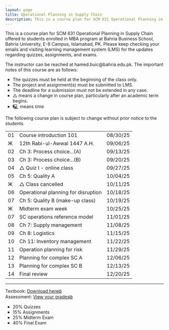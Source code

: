 ```yaml
---
layout: page
title: Operational Planning in Supply Chain
description: This is a course plan for SCM 631 Operational Planning in Supply Chain.
---
```

This is a course plan for SCM 631 Operational Planning in Supply Chain offered to students enrolled in MBA program at Bahria Business School, Bahria University, E-8 Campus, Islamabad, PK. Please keep checking your emails and visiting learning management system (LMS) for the updates regarding quizzes, assignments, and exams.
<p>The instructor can be reached at hamed.buic@bahria.edu.pk. The important notes of this course are as follows:</p>

<ul style="list-style-type:square;">
  <li>The quizzes must be held at the beginning of the class only.</li>
  <li>The project and assignment(s) must be submitted to LMS.</li>
  <li>The deadline for a submission must not be extended in any case.</li>
  <li>△ means a change in course plan, particularly after an academic term begins.</li>
  <li>🖳 means time </li>
 </ul>

The following course plan is subject to change without prior notice to the students.

<table>
  <tr>
    <td>01</td>
    <td>Course introduction 101</td>
    <td>08/30/25</td>
  </tr>
  <tr>
    <td>Ж</td>
    <td>12th Rabi-ul-Awwal 1447 A.H.</td>
    <td>09/06/25</td>
  </tr>
  <tr>
    <td>02</td>
    <td>Ch 3: Process choice...(A)</td>
    <td>09/13/25</td>
  </tr>
  <tr>
    <td>03</td>
    <td>Ch 3: Process choice...(B)</td>
    <td>09/20/25</td>
  </tr>
  <tr>
    <td>04</td>
    <td>△ Quiz I - online class</td>
    <td>09/27/25</td>
  </tr>
  <tr>
    <td>05</td>
    <td>Ch 5: Quality A</td>
    <td>10/04/25</td>
  </tr>
  <tr>
    <td>Ж</td>
    <td>△ Class cancelled</td>
    <td>10/11/25</td>
  </tr>
  <tr>
    <td>06</td>
    <td>Operational planning for disruption</td>
    <td>10/18/25</td>
  </tr>
   <td>07</td>
    <td>Ch 5: Quality B (make-up class)</td>
    <td>10/19/25</td>
  <tr>
  <td>Ж</td>
  <td>Midterm exam week</td>
  <td>10/25/25</td>
  </tr>
  <tr>
    <td>07</td>
    <td>SC operations reference model</td>
    <td>11/01/25</td>
  </tr>
  <tr>
    <td>08</td>
    <td>Ch 7: Supply management</td>
    <td>11/08/25</td>
  </tr>
  <tr>
    <td>09</td>
    <td>Ch 8: Logistics</td>
    <td>11/15/25</td>
  </tr>
  <tr>
    <td>10</td>
    <td>Ch 11: Inventory management</td>
    <td>11/22/25</td>
  </tr>
  <tr>
    <td>11</td>
    <td>Operation planning for risk</td>
    <td>11/29/25</td>
  </tr>
  <tr>
    <td>12</td>
    <td>Planning for complex SC A</td>
    <td>12/06/25</td>
  </tr>
  <tr>
    <td>13</td>
    <td>Planning for complex SC B</td>
    <td>12/13/25</td>
  </tr>
  <tr>
    <td>14</td>
    <td>Final review</td>
    <td>12/20/25</td>
  </tr>
</table>

<hr class="solid">

Textbook: <a href="https://drive.google.com/file/d/1qLwA6FHoct-CXmYY32mepHPQ6QWmptT7" target="_blank" rel="noopener noreferrer">Download here&#x29c9;</a><br/>
Assessment: <a href="https://drive.google.com/file/d/1Gd90vbP7Qr42tVlNzhCnE__FpO-nrfzF" target="_blank" rel="noopener noreferrer">View your grades&#x29c9;</a>
  <ul style="list-style-type:square;">
   <li>20% Quizzes</li>
   <li>15% Assignments</li>
   <li>25% Midterm Exam</li>
   <li>40% Final Exam</li>
  </ul>
